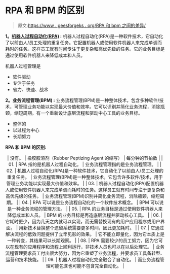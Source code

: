 # RPA 和 BPM 的区别

> 原文:[https://www . geesforgeks . org/RPA 和 bpm 之间的差异/](https://www.geeksforgeeks.org/difference-between-rpa-and-bpm/)

**1。[机器人过程自动化(RPA)](https://www.geeksforgeeks.org/robotics-process-automation-an-introduction/) :**
机器人过程自动化(RPA)是一种软件技术，它自动化了以前由人/员工处理的重复任务。它配置机器人或使用软件机器人来完成单调而耗时的任务。这样员工就有时间专注于更复杂和高优先级的任务。它的业务目标是通过使用软件机器人来降低成本和人员。

机器人过程管理是

*   软件驱动
*   专注于任务
*   省力、快速、战术

**2。业务流程管理(BPM) :**
业务流程管理(BPM)是一种整体技术，包含多种软件/技术，可管理业务功能以实现最大价值和效率。它可以识别并简化业务流程，消除瓶颈，缩短周期。有一个重新设计底层流程和驱动中心工具的业务目标。

*   整体的
*   以过程为中心
*   长期努力

**RPA 和 BPM 的区别:**

<center>

| 没有。 | 橡胶胶溶剂（Rubber Peptizing Agent 的缩写） | 每分钟的节拍数 |
| 01. | RPA 指的是机器人过程自动化。 | 业务流程管理指的是业务流程管理。 |
| 02. | 机器人过程自动化(RPA)是一种软件技术，它自动化了以前由人/员工处理的重复任务。 | 业务流程管理(BPM)是一种整体技术，它包含许多软件/技术，用于管理业务功能以实现最大价值和效率。 |
| 03. | 机器人过程自动化(RPA)配置机器人或使用软件机器人来完成单调而耗时的任务。这样员工就有时间专注于更复杂和高优先级的任务。 | 业务流程管理(BPM)识别并简化业务流程，消除瓶颈，缩短周期。 |
| 04. | RPA 可以说是业务流程自动化的一个软件技术概念。 | BPM 可以说是一种业务流程的管理方法。 |
| 05. | RPA 的业务目标是通过使用软件机器人来降低成本和人员。 | BPM 的业务目标是再造底层流程并驱动核心工具。 |
| 06. | 它耗时更少，因为几天之内就可以实现，而无需替换现有的用户应用程序或用户界面。 | 用新技术替换整个遗留系统需要更多时间，因此更加耗时。 |
| 07. | 它通过解决流程的低效问题提供了立竿见影的效果。 | 它不能立即量化，因为它本质上是一种转变，其结果可以长期观察。 |
| 08. | RPA 需要较少的员工努力，因为它可以在现有的应用程序和流程上顺利运行，非技术人员也可以在以后处理它。 | 业务流程管理要求员工付出很大努力，因为它重塑了业务流程，并要求员工具备转型、运营和技术技能。 |
| 09. | 机器人过程自动化完全融合了自动化。 | 而业务流程管理可能包含也可能不包含完全自动化。 |

</center>